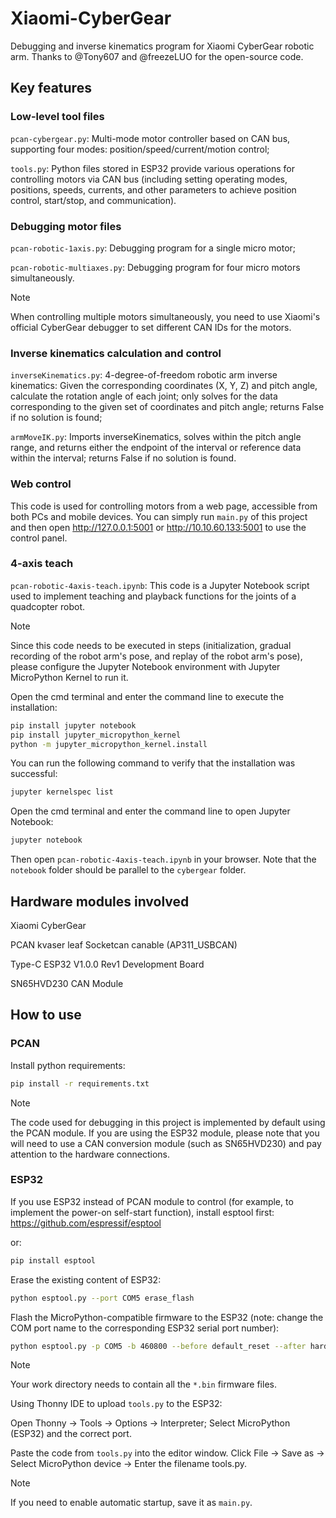 # Xiaomi-CyberGear

Debugging and inverse kinematics program for Xiaomi CyberGear robotic arm. Thanks to @Tony607 and @freezeLUO
for the open-source code.

## Key features

### Low-level tool files

`pcan-cybergear.py`: Multi-mode motor controller based on CAN bus, supporting four modes: position/speed/current/motion control;

`tools.py`: Python files stored in ESP32 provide various operations for controlling motors via CAN bus (including setting operating modes, positions, speeds, currents, and other parameters to achieve position control, start/stop, and communication).

### Debugging motor files

`pcan-robotic-1axis.py`: Debugging program for a single micro motor;

`pcan-robotic-multiaxes.py`: Debugging program for four micro motors simultaneously.

> [!NOTE]
>
> When controlling multiple motors simultaneously, you need to use Xiaomi's official CyberGear debugger to set different CAN IDs for the motors.

### Inverse kinematics calculation and control

`inverseKinematics.py`: 4-degree-of-freedom robotic arm inverse kinematics: Given the corresponding coordinates (X, Y, Z) and pitch angle, calculate the rotation angle of each joint; only solves for the data corresponding to the given set of coordinates and pitch angle; returns False if no solution is found;

`armMoveIK.py`: Imports inverseKinematics, solves within the pitch angle range, and returns either the endpoint of the interval or reference data within the interval; returns False if no solution is found.

### Web control

This code is used for controlling motors from a web page, accessible from both PCs and mobile devices. You can simply run `main.py` of this project and then open http://127.0.0.1:5001 or http://10.10.60.133:5001 to use the control panel.

### 4-axis teach

`pcan-robotic-4axis-teach.ipynb`: This code is a Jupyter Notebook script used to implement teaching and playback functions for the joints of a quadcopter robot.

> [!NOTE]
>
> Since this code needs to be executed in steps (initialization, gradual recording of the robot arm's pose, and replay of the robot arm's pose), please configure the Jupyter Notebook environment with Jupyter MicroPython Kernel to run it.

Open the cmd terminal and enter the command line to execute the installation:

```bash
pip install jupyter notebook
pip install jupyter_micropython_kernel
python -m jupyter_micropython_kernel.install
```

You can run the following command to verify that the installation was successful:

```bash
jupyter kernelspec list
```

Open the cmd terminal and enter the command line to open Jupyter Notebook:

```bash
jupyter notebook
```

Then open `pcan-robotic-4axis-teach.ipynb` in your browser. Note that the `notebook` folder should be parallel to the `cybergear` folder.

## Hardware modules involved

Xiaomi CyberGear

PCAN kvaser leaf Socketcan canable (AP311_USBCAN)

Type-C ESP32 V1.0.0 Rev1 Development Board

SN65HVD230 CAN Module

## How to use

### PCAN

Install python requirements:

```bash
pip install -r requirements.txt
```

> [!NOTE]
>
> The code used for debugging in this project is implemented by default using the PCAN module. If you are using the ESP32 module, please note that you will need to use a CAN conversion module (such as SN65HVD230) and pay attention to the hardware connections.

### ESP32

If you use ESP32 instead of PCAN module to control (for example, to implement the power-on self-start function), install esptool first: https://github.com/espressif/esptool

or:

```bash
pip install esptool
```

Erase the existing content of ESP32:

```bash
python esptool.py --port COM5 erase_flash
```

Flash the MicroPython-compatible firmware to the ESP32 (note: change the COM port name to the corresponding ESP32 serial port number):

```bash
python esptool.py -p COM5 -b 460800 --before default_reset --after hard_reset --chip esp32  write_flash --flash_mode dio --flash_size detect --flash_freq 40m 0x1000 bootloader.bin 0x8000 partition-table.bin 0x10000 micropython.bin
```

> [!NOTE]
>
> Your work directory needs to contain all the `*.bin` firmware files.

Using Thonny IDE to upload `tools.py` to the ESP32:

Open Thonny → Tools → Options → Interpreter; Select MicroPython (ESP32) and the correct port.

Paste the code from `tools.py` into the editor window. Click File → Save as → Select MicroPython device → Enter the filename tools.py.

> [!NOTE]
>
> If you need to enable automatic startup, save it as `main.py`.









